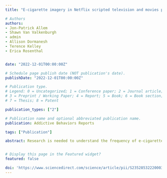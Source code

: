 ```yaml
---
title: "E-cigarette imagery in Netflix scripted television and movies popular among young adults: A content analysis"

# Authors
authors:
- Jon-Patrick Allem
- Shawn Van Valkenburgh
- admin
- Allison Dormanesh
- Terence Kelley
- Erica Rosenthal


date: "2022-12-01T00:00:00Z"

# Schedule page publish date (NOT publication's date).
publishDate: "2022-12-01T00:00:00Z"

# Publication type.
# Legend: 0 = Uncategorized; 1 = Conference paper; 2 = Journal article;
# 3 = Preprint / Working Paper; 4 = Report; 5 = Book; 6 = Book section;
# 7 = Thesis; 8 = Patent

publication_types: ["2"]

# Publication name and optional abbreviated publication name.
publication: Addictive Behaviors Reports

tags: ["Publication"]

abstract: Research is needed to understand the frequency of e-cigarette impressions in scripted television and movies, especially in scripted content with characters and storylines that may appeal to young adults. This study aimed to determine the extent of e-cigarette-related imagery and dialogue in Netflix content popular with young adults. We also determine the demographics and character qualities of actors shown holding e-cigarettes.


# Display this page in the Featured widget?
featured: false

doi: 'https://www.sciencedirect.com/science/article/pii/S2352853222000396'
---
```









